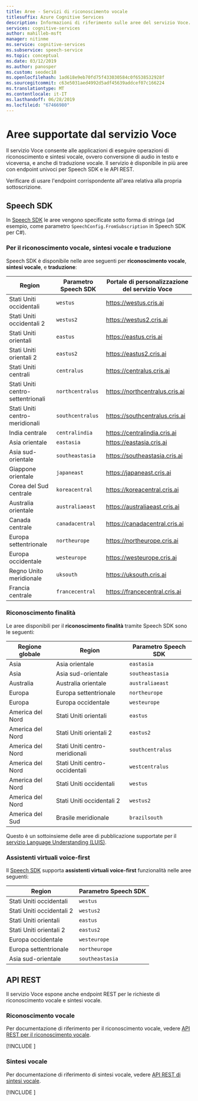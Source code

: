 ```yaml
---
title: Aree - Servizi di riconoscimento vocale
titlesuffix: Azure Cognitive Services
description: Informazioni di riferimento sulle aree del servizio Voce.
services: cognitive-services
author: mahilleb-msft
manager: nitinme
ms.service: cognitive-services
ms.subservice: speech-service
ms.topic: conceptual
ms.date: 03/12/2019
ms.author: panosper
ms.custom: seodec18
ms.openlocfilehash: 1ad618e9eb70fd75f433030584c0f6538532928f
ms.sourcegitcommit: c63e5031aed4992d5adf45639addcef07c166224
ms.translationtype: MT
ms.contentlocale: it-IT
ms.lasthandoff: 06/28/2019
ms.locfileid: "67466980"
---
```

# <a name="speech-service-supported-regions"></a>Aree supportate dal servizio Voce

Il servizio Voce consente alle applicazioni di eseguire operazioni di riconoscimento e sintesi vocale, ovvero conversione di audio in testo e viceversa, e anche di traduzione vocale. Il servizio è disponibile in più aree con endpoint univoci per Speech SDK e le API REST.

Verificare di usare l'endpoint corrispondente all'area relativa alla propria sottoscrizione.

## <a name="speech-sdk"></a>Speech SDK

In [Speech SDK](speech-sdk.md) le aree vengono specificate sotto forma di stringa (ad esempio, come parametro `SpeechConfig.FromSubscription` in Speech SDK per C#).

### <a name="speech-to-text-text-to-speech-and-translation"></a>Per il riconoscimento vocale, sintesi vocale e traduzione

Speech SDK è disponibile nelle aree seguenti per **riconoscimento vocale**, **sintesi vocale**, e **traduzione**:

  Region | Parametro Speech SDK | Portale di personalizzazione del servizio Voce
 ------|-------|--------
 Stati Uniti occidentali | `westus` | https://westus.cris.ai
 Stati Uniti occidentali 2 | `westus2` | https://westus2.cris.ai
 Stati Uniti orientali | `eastus` | https://eastus.cris.ai
 Stati Uniti orientali 2 | `eastus2` | https://eastus2.cris.ai
 Stati Uniti centrali | `centralus` | https://centralus.cris.ai
 Stati Uniti centro-settentrionali | `northcentralus` | https://northcentralus.cris.ai
 Stati Uniti centro-meridionali | `southcentralus` | https://southcentralus.cris.ai
 India centrale | `centralindia` | https://centralindia.cris.ai
 Asia orientale | `eastasia` | https://eastasia.cris.ai
 Asia sud-orientale | `southeastasia` | https://southeastasia.cris.ai
 Giappone orientale | `japaneast` | https://japaneast.cris.ai
 Corea del Sud centrale | `koreacentral` | https://koreacentral.cris.ai
 Australia orientale | `australiaeast` | https://australiaeast.cris.ai
 Canada centrale | `canadacentral` | https://canadacentral.cris.ai
 Europa settentrionale | `northeurope` | https://northeurope.cris.ai
 Europa occidentale | `westeurope` | https://westeurope.cris.ai
 Regno Unito meridionale | `uksouth` | https://uksouth.cris.ai
 Francia centrale | `francecentral` | https://francecentral.cris.ai

### <a name="intent-recognition"></a>Riconoscimento finalità

Le aree disponibili per il **riconoscimento finalità** tramite Speech SDK sono le seguenti:

 Regione globale | Region | Parametro Speech SDK
 ------|-------|--------
 Asia | Asia orientale | `eastasia`
 Asia | Asia sud-orientale | `southeastasia`
 Australia | Australia orientale | `australiaeast`
 Europa | Europa settentrionale | `northeurope`
 Europa | Europa occidentale | `westeurope`
 America del Nord | Stati Uniti orientali | `eastus`
 America del Nord | Stati Uniti orientali 2 | `eastus2`
 America del Nord | Stati Uniti centro-meridionali | `southcentralus`
 America del Nord | Stati Uniti centro-occidentali | `westcentralus`
 America del Nord | Stati Uniti occidentali | `westus`
 America del Nord | Stati Uniti occidentali 2 | `westus2`
 America del Sud | Brasile meridionale | `brazilsouth`

Questo è un sottoinsieme delle aree di pubblicazione supportate per il [servizio Language Understanding (LUIS)](/azure/cognitive-services/luis/luis-reference-regions).

### <a name="voice-first-virtual-assistants"></a>Assistenti virtuali voice-first

Il [Speech SDK](speech-sdk.md) supporta **assistenti virtuali voice-first** funzionalità nelle aree seguenti:

Region | Parametro Speech SDK
-------|---------------------
Stati Uniti occidentali | `westus`
Stati Uniti occidentali 2 | `westus2`
Stati Uniti orientali | `eastus`
Stati Uniti orientali 2 | `eastus2`
Europa occidentale | `westeurope`
Europa settentrionale | `northeurope`
Asia sud-orientale | `southeastasia`

## <a name="rest-apis"></a>API REST

Il servizio Voce espone anche endpoint REST per le richieste di riconoscimento vocale e sintesi vocale.

### <a name="speech-to-text"></a>Riconoscimento vocale

Per documentazione di riferimento per il riconoscimento vocale, vedere [API REST per il riconoscimento vocale](rest-speech-to-text.md).

[!INCLUDE [](../../../includes/cognitive-services-speech-service-endpoints-speech-to-text.md)]

### <a name="text-to-speech"></a>Sintesi vocale

Per documentazione di riferimento di sintesi vocale, vedere [API REST di sintesi vocale](rest-text-to-speech.md).

[!INCLUDE [](../../../includes/cognitive-services-speech-service-endpoints-text-to-speech.md)]